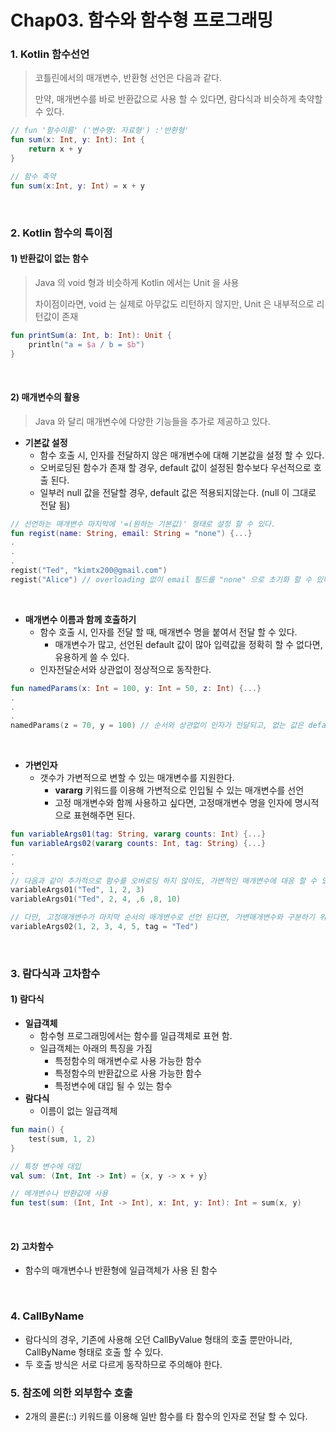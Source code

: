 # Chap03. 함수와 함수형 프로그래밍

### 1. Kotlin 함수선언

> 코틀린에서의 매개변수, 반환형 선언은 다음과 같다.
>
> 만약, 매개변수를 바로 반환값으로 사용 할 수 있다면, 람다식과 비슷하게 축약할 수 있다.

```kotlin
// fun '함수이름' ('변수명: 자료형') :'반환형'
fun sum(x: Int, y: Int): Int {
    return x + y
}

// 함수 축약
fun sum(x:Int, y: Int) = x + y
```

<br>

### 2. Kotlin 함수의 특이점

#### 1) **반환값이 없는 함수**

> Java 의 void 형과 비슷하게 Kotlin 에서는 Unit 을 사용
>
> 차이점이라면, void 는 실제로 아무값도 리턴하지 않지만, Unit 은 내부적으로 리턴값이 존재

```kotlin
fun printSum(a: Int, b: Int): Unit {
    println("a = $a / b = $b")
}
```

<br>

#### 2) 매개변수의 활용

> Java 와 달리 매개변수에 다양한 기능들을 추가로 제공하고 있다.

- **기본값 설정**
  - 함수 호출 시, 인자를 전달하지 않은 매개변수에 대해 기본값을 설정 할 수 있다.
  - 오버로딩된 함수가 존재 할 경우, default 값이 설정된 함수보다 우선적으로 호출 된다.
  - 일부러 null 값을 전달할 경우, default 값은 적용되지않는다. (null 이 그대로 전달 됨)

```kotlin
// 선언하는 매개변수 마지막에 '=(원하는 기본값)' 형태로 설정 할 수 있다.
fun regist(name: String, email: String = "none") {...} 
.
.
.
regist("Ted", "kimtx200@gmail.com")
regist("Alice") // overloading 없이 email 필드를 "none" 으로 초기화 할 수 있다.
```

<br>

- **매개변수 이름과 함께 호출하기**
  - 함수 호출 시, 인자를 전달 할 때, 매개변수 명을 붙여서 전달 할 수 있다.
    - 매개변수가 많고, 선언된 default 값이 많아 입력값을 정확히 할 수 없다면, 유용하게 쓸 수 있다.
  - 인자전달순서와 상관없이 정상적으로 동작한다.

```kotlin
fun namedParams(x: Int = 100, y: Int = 50, z: Int) {...}
.
.
.
namedParams(z = 70, y = 100) // 순서와 상관없이 인자가 전달되고, 없는 값은 default 값을 적용 할 수 있음
```

<br>

- **가변인자**
  - 갯수가 가변적으로 변할 수 있는 매개변수를 지원한다.
    - **vararg** 키워드를 이용해 가변적으로 인입될 수 있는 매개변수를 선언
    - 고정 매개변수와 함께 사용하고 싶다면, 고정매개변수 명을 인자에 명시적으로 표현해주면 된다.

```kotlin
fun variableArgs01(tag: String, vararg counts: Int) {...}
fun variableArgs02(vararg counts: Int, tag: String) {...}
.
.
.
// 다음과 같이 추가적으로 함수를 오버로딩 하지 않아도, 가변적인 매개변수에 대응 할 수 있다.
variableArgs01("Ted", 1, 2, 3)
variableArgs01("Ted", 2, 4, ,6 ,8, 10)

// 다만, 고정매개변수가 마지막 순서의 매개변수로 선언 된다면, 가변매개변수와 구분하기 위해 반드시 명시적으로 매개변수명을 표기해주어야 한다.
variableArgs02(1, 2, 3, 4, 5, tag = "Ted")
```

<br>

### 3. 람다식과 고차함수

#### 1) 람다식

- **일급객체**
  - 함수형 프로그래밍에서는 함수를 일급객체로 표현 함.
  - 일급객체는 아래의 특징을 가짐
    - 특정함수의 매개변수로 사용 가능한 함수
    - 특정함수의 반환값으로 사용 가능한 함수
    - 특정변수에 대입 될 수 있는 함수
- **람다식**
  - 이름이 없는 일급객체

```kotlin
fun main() {
    test(sum, 1, 2)
}

// 특정 변수에 대입
val sum: (Int, Int -> Int) = {x, y -> x + y}

// 메개변수나 반환값에 사용
fun test(sum: (Int, Int -> Int), x: Int, y: Int): Int = sum(x, y)
```

<br>

#### 2) 고차함수

- 함수의 매개변수나 반환형에 일급객체가 사용 된 함수

<br>



### 4. CallByName

- 람다식의 경우, 기존에 사용해 오던 CallByValue 형태의 호출 뿐만아니라, CallByName 형태로 호출 할 수 있다.
- 두 호출 방식은 서로 다르게 동작하므로 주의해야 한다.



### 5. 참조에 의한 외부함수 호출

- 2개의 콜론(::) 키워드를 이용해 일반 함수를 타 함수의 인자로 전달 할 수 있다.



